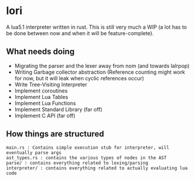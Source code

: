 # lori

A lua5.1 interpreter written in rust. This is still very much a WIP (a lot has to be done between now and
when it will be feature-complete).

## What needs doing

- Migrating the parser and the lexer away from nom (and towards lalrpop)
- Writing Garbage collector abstraction (Reference counting might work for now, but it will leak when cyclic references occur)
- Write Tree-Visiting Interpreter
- Implement coroutines
- Implement Lua Tables
- Implement Lua Functions
- Implement Standard Library (far off)
- Implement C API (far off)

## How things are structured

    main.rs : Contains simple execution stub for interpreter, will eventually parse args
    ast_types.rs : contains the various types of nodes in the AST
    parse/ : contains everything related to lexing/parsing
    interpreter/ : contains everything related to actually evaluating lua code
